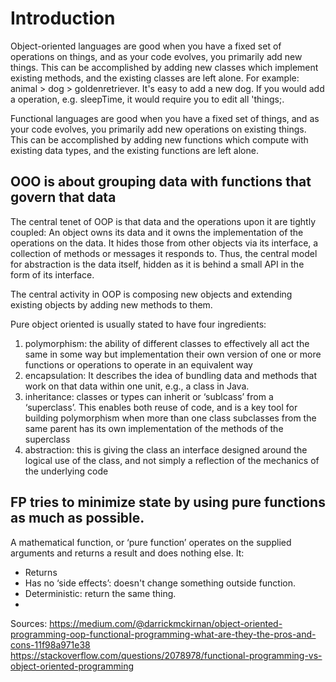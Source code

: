 # Introduction
Object-oriented languages are good when you have a fixed set of operations on things, and as your code evolves, you primarily add new things. This can be accomplished by adding new classes which implement existing methods, and the existing classes are left alone. For example: animal > dog > goldenretriever. It's easy to add a new dog. If you would add a operation, e.g. sleepTime, it would require you to edit all 'things;. 

Functional languages are good when you have a fixed set of things, and as your code evolves, you primarily add new operations on existing things. This can be accomplished by adding new functions which compute with existing data types, and the existing functions are left alone. 

## OOO is about grouping data with functions that govern that data
The central tenet of OOP is that data and the operations upon it are tightly coupled: An object owns its data and it owns the implementation of the operations on the data. It hides those from other objects via its interface, a collection of methods or messages it responds to. Thus, the central model for abstraction is the data itself, hidden as it is behind a small API in the form of its interface.

The central activity in OOP is composing new objects and extending existing objects by adding new methods to them.

Pure object oriented is usually stated to have four ingredients:

1. polymorphism: the ability of different classes to effectively all act the same in some way but implementation their own version of one or more functions or operations to operate in an equivalent way
2. encapsulation:  It describes the idea of bundling data and methods that work on that data within one unit, e.g., a class in Java.
3. inheritance: classes or types can inherit or ‘sublcass’ from a ‘superclass’.  This enables both reuse of code, and is a key tool for building polymorphism when more than one class subclasses from the same parent has its own implementation of the methods of the superclass
4. abstraction: this is giving the class an interface designed around the logical use of the class, and not simply a reflection of the mechanics of the underlying code


##  FP tries to minimize state by using pure functions as much as possible.
A mathematical function, or ‘pure function’ operates on the supplied arguments and returns a result and does nothing else. It:
- Returns 
- Has no ‘side effects’: doesn't change something outside function.
- Deterministic: return the same thing. 
- 

Sources:
https://medium.com/@darrickmckirnan/object-oriented-programming-oop-functional-programming-what-are-they-the-pros-and-cons-11f98a971e38
https://stackoverflow.com/questions/2078978/functional-programming-vs-object-oriented-programming
